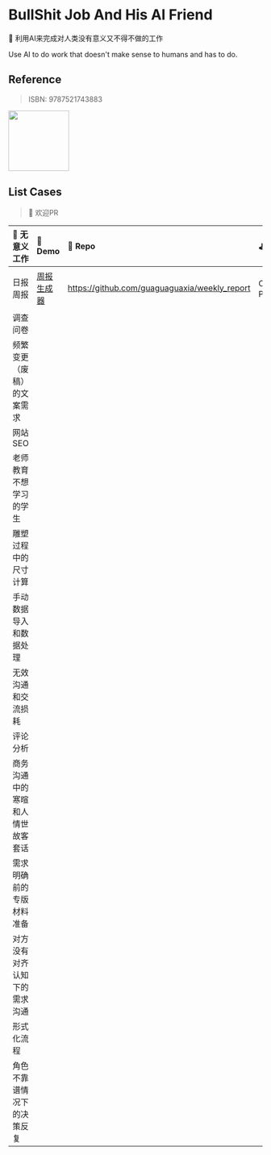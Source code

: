 # BullShit Job And His AI Friend
💩 利用AI来完成对人类没有意义又不得不做的工作 

Use AI to do work that doesn't make sense to humans and has to do.

## Reference
> ISBN: 9787521743883
<div align="left">
  <img src="https://github.com/ConnectAI-E/Bullshit-AI-Job/assets/50035229/333ce464-4d36-4b68-8300-8a988d2f73d6" width="120"/>
</div>

## List Cases
> 🤞 欢迎PR

| 💩 无意义工作                     | 🍪 Demo                                                | 🥁 Repo                                        | ⛳️ Key          | Stars                                                        |
| :------------------------------- | :---------------------------------------------------- | :-------------------------------------------- | :------------- | ------------------------------------------------------------ |
| 日报周报                         | [周报生成器](https://weeklyreport.avemaria.fun/zh)    | https://github.com/guaguaguaxia/weekly_report | OpenAI、Prompt | ![GitHub Repo stars](https://flat.badgen.net/github/stars/guaguaguaxia/weekly_report) |
| 调查问卷                     |                          |                     |                          |                     |
| 频繁变更（废稿）的文案需求       |                                                       |                                               |                |                                                              |
| 网站SEO                          |                                                       |                                               |                |                                                              |
| 老师教育不想学习的学生           |                                                       |                                               |                |                                                              |
| 雕塑过程中的尺寸计算             |                                                       |                                               |                |                                                              |
| 手动数据导入和数据处理           |                                                       |                                               |                |                                                              |
| 无效沟通和交流损耗               |                                                       |                                               |                |                                                              |
| 评论分析                         |                                                       |                                               |                |                                                              |
| 商务沟通中的寒暄和人情世故客套话 |                                                       |                                               |                |                                                              |
| 需求明确前的专版材料准备         |                                                       |                                               |                |                                                              |
| 对方没有对齐认知下的需求沟通     |                                                       |                                               |                |                                                              |
| 形式化流程                       |                                                       |                                               |                |                                                              |
| 角色不靠谱情况下的决策反复       |                                                       |                                               |                |                                                              |

